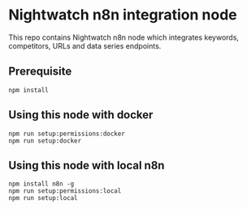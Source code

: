 # Nightwatch n8n integration node

This repo contains Nightwatch n8n node which integrates keywords, competitors, URLs and data series endpoints.

## Prerequisite

```
npm install
```

## Using this node with docker
```
npm run setup:permissions:docker
npm run setup:docker
```

## Using this node with local n8n
```
npm install n8n -g
npm run setup:permissions:local
npm run setup:local
```